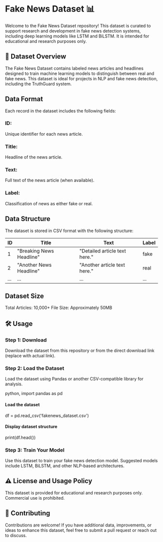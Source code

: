# Fake News Dataset 📊
Welcome to the Fake News Dataset repository! This dataset is curated to support research and development in fake news detection systems, including deep learning models like LSTM and BiLSTM. It is intended for educational and research purposes only.

## 📄 Dataset Overview
The Fake News Dataset contains labeled news articles and headlines designed to train machine learning models to distinguish between real and fake news. This dataset is ideal for projects in NLP and fake news detection, including the TruthGuard system.

## Data Format
Each record in the dataset includes the following fields:

### ID: 
Unique identifier for each news article.
### Title: 
Headline of the news article.
### Text: 
Full text of the news article (when available).
### Label: 
Classification of news as either fake or real.

## Data Structure
The dataset is stored in CSV format with the following structure:

| ID   | Title                      | Text                           | Label |
|------|----------------------------|--------------------------------|-------|
| 1    | "Breaking News Headline"   | "Detailed article text here."  | fake  |
| 2    | "Another News Headline"    | "Another article text here."   | real  |
| ...  | ...                        | ...                            | ...   |

## Dataset Size
Total Articles: 10,000+ 
File Size: Approximately 50MB

## 🛠️ Usage
### Step 1: Download
Download the dataset from this repository or from the direct download link (replace with actual link).

### Step 2: Load the Dataset
Load the dataset using Pandas or another CSV-compatible library for analysis.

python,
import pandas as pd

#### Load the dataset
df = pd.read_csv('fakenews_dataset.csv')

#### Display dataset structure
print(df.head())

### Step 3: Train Your Model
Use this dataset to train your fake news detection model. Suggested models include LSTM, BiLSTM, and other NLP-based architectures.

## ⚠️ License and Usage Policy
This dataset is provided for educational and research purposes only. Commercial use is prohibited.

## 🤝 Contributing
Contributions are welcome! If you have additional data, improvements, or ideas to enhance this dataset, feel free to submit a pull request or reach out to discuss.
